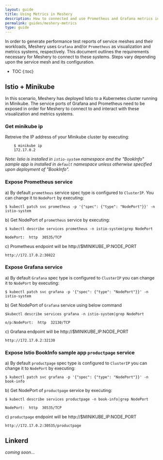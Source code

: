 ```yaml
---
layout: guide
title: Using Metrics in Meshery
description: How to connected and use Prometheus and Grafana metrics in Meshery
permalink: guides/meshery-metrics
type: guide
---
```


In order to generate performance test reports of service meshes and their workloads, Meshery uses `Grafana` and/or `Prometheus` as visualization and metrics systems, respectively. This document outlines the requirements necessary for Meshery to connect to these systems. Steps vary depending upon the service mesh and its configuration.

* TOC
{:toc}


## Istio + Minikube

In this scenario, Meshery has deployed Istio to a Kubernetes cluster running in Minikube. The service ports of Grafana and Prometheus need to be exposed in order for Meshery to connect to and interact with these visualization and metrics systems.

### Get minikube ip

Retreive the IP address of your Minikube cluster by executing:
    
```        
    $ minikube ip
    172.17.0.2
```

<i>Note: Istio is installed in `istio-system` namespace and the "BookInfo" sample app is installed in `default` namespace unless otherwise specified upon deployment of "BookInfo".
</i>

### Expose Prometheus service

a) By default  `prometheus` service spec type is configured to `ClusterIP`. You can change it to `NodePort` by executing:

```
$ kubectl patch svc prometheus -p '{"spec": {"type": "NodePort"}}' -n istio-system
```

b) Get NodePort of `prometheus` service by executing:

```
$ kubectl describe services prometheus -n istio-system|grep NodePort

NodePort:  http  30535/TCP
```

c) Prometheus endpoint will be http://$MINIKUBE_IP:NODE_PORT

```
http://172.17.0.2:30822
```

### Expose Grafana service

a) By default  `Grafana`  spec type is configured to `ClusterIP`  you can change it to `NodePort` by executing:

```
$ kubectl patch svc grafana -p '{"spec": {"type": "NodePort"}}' -n istio-system
```

b) Get NodePort of `Grafana` service using below command

```
$kubectl describe services grafana -n istio-system|grep NodePort

o/p:NodePort:  http  32130/TCP
```

c) Grafana endpoint will be http://$MINIKUBE_IP:NODE_PORT

```
http://172.17.0.2:32130
```

### Expose Istio BookInfo sample app `productpage` service

a) By default `productpage`  spec type is configured to `ClusterIP`  you can change it to `NodePort` by executing:

```
$ kubectl patch svc grafana -p '{"spec": {"type": "NodePort"}}' -n book-info
```

b) Get NodePort of `productpage` service by executing:

```
$ kubectl describe services productpage -n book-info|grep NodePort

NodePort:  http  30535/TCP
```

c) `productpage` endpoint will be http://$MINIKUBE_IP:NODE_PORT

```
http://172.17.0.2:30535/productpage
```

## Linkerd

_coming soon..._

